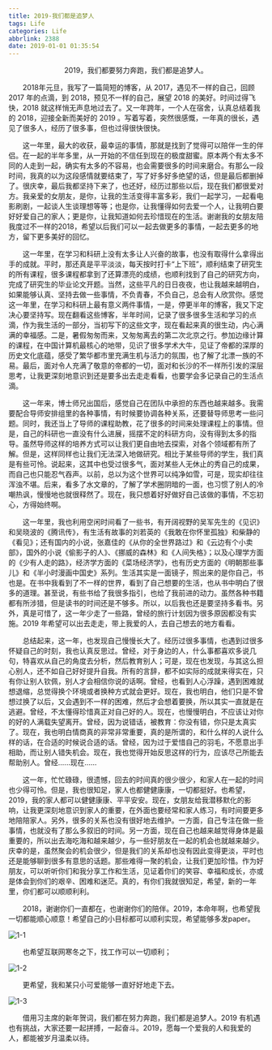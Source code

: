 ```yaml
---
title: 2019-我们都是追梦人
tags: Life
categories: Life
abbrlink: 2388
date: 2019-01-01 01:35:54
---
```


<center>2019，我们都要努力奔跑，我们都是追梦人。</center>

<!--more-->

　　2018年元旦，我写了一篇简短的博客，从 2017，遇见不一样的自己，回顾 2017 年的点滴，到 2018，预见不一样的自己，展望 2018 的美好。时间过得飞快，2018 就这样悄无声息地过去了。又一年跨年，一个人在宿舍，认真总结着我的 2018，迎接全新而美好的 2019 。写着写着，突然很感慨，一年真的很长，遇见了很多人，经历了很多事，但也过得很快很快。

　　这一年里，最大的收获，最幸运的事情，那就是找到了觉得可以陪伴一生的伴侣。在一起的半年多里，从一开始的不信任到现在的极度甜蜜。原本两个有太多不同的人走到一起，确实有太多的不容易，也会需要很多的时间来磨合。有那么一段时间，我真的以为这段感情就要结束了，写了好多好多绝望的话，但是最后都删掉了。很庆幸，最后我都坚持下来了，也还好，经历过那些以后，现在我们都很爱对方。我亲爱的女朋友，是你，让我的生活变得丰富多彩，我们一起学习，一起看电影刷剧，一起谈人生谈理想等等；也是你，让我懂得如何去爱一个人，让我明白要好好爱自己的家人；更是你，让我知道如何去珍惜现在的生活。谢谢我的女朋友陪我度过不一样的2018，希望以后我们可以一起去做更多的事情，一起去更多的地方，留下更多美好的回忆。

　　这一年里，在学习和科研上没有太多让人兴奋的故事，也没有取得什么拿得出手的成就。平时，那还真是平平淡淡，每天按时打卡“上下班”，顺利结束了研究生的所有课程，很多课程都拿到了还算漂亮的成绩，也顺利找到了自己的研究方向，完成了研究生的毕业论文开题。当然，这些平凡的日日夜夜，也让我越来越明白，如果能够认真、坚持去做一些事情，不负青春，不负自己，总会有人欣赏你。感觉这一年里，在学习和科研上最有意义两件事情，一是，停更半年的博客，我又下定决心要坚持写。现在翻看这些博客，半年时间，记录了很多很多生活和学习的点滴，作为我生活的一部分，当初写下的这些文字，现在看起来真的很生动，内心满满的幸福感。二是，暑假匆匆而来，又匆匆离去的第二次北京之行。参加边缘计算的课程，在中国计算机最核心的地带，见识了很多学术大牛，见证了帝都的深厚的历史文化底蕴，感受了繁华都市里充满生机与活力的氛围，也了解了北漂一族的不易。最后，面对令人充满了敬意的帝都的一切，面对和长沙的不一样所引发的深层思考，让我更深刻地意识到还是要多出去走走看看，也要学会多记录自己的生活点滴。

　　这一年来，博士师兄出国后，感觉自己在团队中承担的东西也越来越多。我需要配合导师安排组里的各种事情，有时候要协调各种关系，还要替导师思考一些问题。同时，我还当上了导师的课程助教，花了很多的时间来处理课程上的事情。但是，自己的科研也一直没有什么进展，摇摆不定的科研方向，没有得到太多的指导。虽然导师这样的培养方式可以让我们更自由地去探索，对各个领域都有所了解。但是，这样同样也让我们无法深入地做研究。相比于某些导师的学生，我们真是有些可怜。说起来，这其中也受过很多气，面对某些人无休止的秀自己的成果，而自己也只能忍气吞声。以前，总以为这个世界可以纯净如雪，可是，现实却往往浑浊不堪。后来，看多了水文章的，了解了学术圈阴暗的一面，也习惯了别人的冷嘲热讽，慢慢地也就很释然了。现在，我只想着好好做好自己该做的事情，不忘初心，方得始终啊。

　　这一年里，我也利用空闲时间看了一些书，有开阔视野的吴军先生的《见识》和吴晓波的《腾讯传》，有生活有故事的刘若英的《我敢在你怀里孤独》和柴静的《看见》；还有国内的小说，张嘉佳的《从你的全世界路过》和《云边有个小卖部》，国外的小说《偷影子的人》、《挪威的森林》和《人间失格》；以及心理学方面的《少有人走的路》，经济学方面的《菜场经济学》，也有历史方面的《明朝那些事儿》和《半小时漫画中国史》系列。生活其实是一面镜子，照出来的是你自己，书也是。在书中我看到了不一样的世界，看到了自己想要的生活，也从书中明白了很多的道理。甚至说，有些书给了我很多指引，也给了我前进的动力。虽然各种书籍都有所涉猎，但是读书的时间还是不够多。所以，以后我也还是要坚持多看书。另外，真是可惜了，这一年少走了一些路，曾经的旅行计划因为很多原因都没有实施。2019 年希望可以出去走走，带上我爱的人，去自己想去的地方看看。

　　总结起来，这一年，也发现自己慢慢长大了。经历过很多事情，也遇到过很多怀疑自己的时刻，我也认真反思过。曾经，对于身边的人，什么事都喜欢多说几句，特喜欢从自己的角度去分析，然后教育别人；可是，现在也发现，与其这么担心别人，还不如自己好好提升自我。所有的言辞，都不如实际的成就来得实在，只有你让别人钦佩，别人才会相信你说的话啊。曾经，也看到人心浮躁，遇到困难就想退缩，总觉得换个环境或者换种方式就会更好。现在，我也明白，他们只是不曾想过换了以后，又会遇到不一样的困难，然后才会想着要换，所以其实一直就是在逃避。曾经，不太懂得珍惜真正对自己好的人。现在，也慢慢明白，不应该让对你的好的人满载失望离开。曾经，因为说错话，被教育：你没有错，你只是太真实了。现在，我也明白情商真的非常非常重要，真的是所谓的，和什么样的人说什么样的话，在合适的时候说合适的话。曾经，因为过于爱惜自己的羽毛，不愿意出手相助，而让别人错失机会。现在，我也觉得开始反思这样的行为，应该尽己所能去帮助别人。曾经......现在......

　　这一年，忙忙碌碌，很遗憾，回去的时间真的很少很少，和家人在一起的时间也少得可怜。但是，我也很知足，家人也都健健康康，一切都挺好。也希望，2019，我的家人都可以健健康康、平平安安。现在，女朋友给我潜移默化的影响，让我更深刻地意识到家人的重要，在外面也要经常和家人练习，有时间要更多地陪陪家人。另外，很多的关系也没有很好地去维护。一方面，自己专注在做一些事情，也就没有了那么多叙旧的时间。另一方面，现在自己也越来越觉得身体是最重要的，所以出去海吃海和越来越少，与一些好朋友在一起的机会也就越来越少。庆幸的是，虽然聚会的机会很少，但是我们的关系却也没有因此变得更淡，平时也还是能够聊到很多有意思的话题。那些难得一聚的机会，让我们更加珍惜。作为好朋友，可以听听你们和我分享工作和生活，见证着你们的笑容、幸福和成长，亦或是体会到你们的艰辛、困难和迷茫。真的，有你们我就很知足，希望，新的一年里，你们都可以顺顺利利。

　　2018，谢谢你们一直都在，也谢谢你们的陪伴。2019，本命年啊，也希望我一切都能顺心顺意！希望自己的小目标都可以顺利实现，希望能够多发paper。

![1-1](http://fzy-blog.oss-cn-shenzhen.aliyuncs.com/2019/1/1-1.jpg)

　　也希望互联网寒冬之下，找工作可以一切顺利；

![1-2](http://fzy-blog.oss-cn-shenzhen.aliyuncs.com/2019/1/1-2.jpg)

　　更希望，我和某只小可爱能够一直好好地走下去。

![1-3](http://fzy-blog.oss-cn-shenzhen.aliyuncs.com/2019/1/1-3.jpg)

　　借用习主席的新年贺词，我们都在努力奔跑，我们都是追梦人。2019 有机遇也有挑战，大家还要一起拼搏，一起奋斗。2019，愿每一个爱我的人和我爱的人，都能被岁月温柔以待。